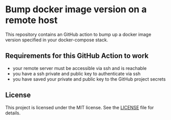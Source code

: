 # Bump docker image version on a remote host
This repository contains an GitHub action to bump up a docker image version specified in your docker-compose stack.

## Requirements for this GitHub Action to work
- your remote server must be accessible via ssh and is reachable
- you have a ssh private and public key to authenticate via ssh
- you have saved your private and public key to the GitHub project secrets

## License
This project is licensed under the MIT license. See the [LICENSE](LICENSE) file for details.